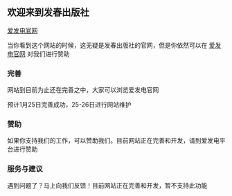 ## 欢迎来到发春出版社

 [爱发电官网](https://afdian.net/@fccbscn)

当你看到这个网站的时候，这无疑是发春出版社的官网，但是你依然可以在 [爱发电官网](https://afdian.net/@fccbscn) 对我们进行赞助

### 完善

网站到目前为止还在完善之中，大家可以浏览爱发电官网

预计1月25日完善成功，25-26日进行网站维护

### 赞助

如果你支持我们的工作，可以赞助我们。目前网站正在完善和开发，请到爱发电平台进行赞助

### 服务与建议

遇到问题了？马上向我们反馈！目前网站正在完善和开发，暂不支持此功能
